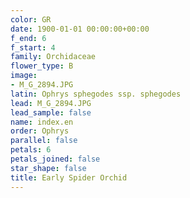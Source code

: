 ```yaml
---
color: GR
date: 1900-01-01 00:00:00+00:00
f_end: 6
f_start: 4
family: Orchidaceae
flower_type: B
image:
- M_G_2894.JPG
latin: Ophrys sphegodes ssp. sphegodes
lead: M_G_2894.JPG
lead_sample: false
name: index.en
order: Ophrys
parallel: false
petals: 6
petals_joined: false
star_shape: false
title: Early Spider Orchid
---
```

